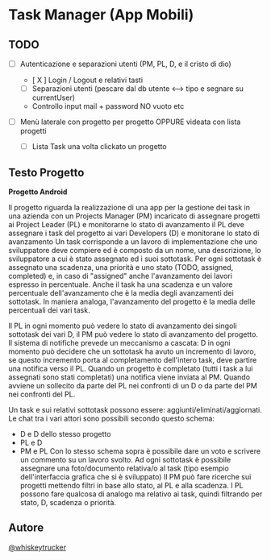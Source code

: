 # Task Manager (App Mobili)
## TODO

- [ ] Autenticazione e separazioni utenti (PM, PL, D, e il cristo di dio)
	- [ X ] Login / Logout e relativi tasti
	- [ ] Separazioni utenti (pescare dal db utente <--> tipo e segnare su currentUser)
	- Controllo input mail + password NO vuoto etc

- [ ] Menù laterale con progetto per progetto OPPURE videata con lista progetti
  - [ ] Lista Task una volta clickato un progetto 

## Testo Progetto
**Progetto Android**  

Il progetto riguarda la realizzazione di una app per la gestione dei task in una azienda con un
Projects Manager (PM) incaricato di assegnare progetti ai Project Leader (PL) e monitorarne lo stato di avanzamento
il PL deve assegnare i task del progetto ai vari Developers (D) e monitorane lo stato di avanzamento
Un task corrisponde a un lavoro di implementazione che uno sviluppatore deve compiere ed è composto da un nome, una descrizione, lo sviluppatore a cui è stato assegnato ed i suoi sottotask. 
Per ogni sottotask è assegnato una scadenza, una priorità e uno stato (TODO, assigned, completed) e, in caso di "assigned" anche l'avanzamento dei lavori espresso in percentuale.
Anche il task ha una scadenza e un valore percentuale dell'avanzamento che è la media degli avanzamenti dei sottotask. In maniera analoga, l'avanzamento del progetto è la media delle percentuali dei vari task.

Il PL in ogni momento può vedere lo stato di avanzamento dei singoli sottotask dei vari D, il PM può vedere lo stato di avanzamento del progetto.
Il sistema di notifiche prevede un meccanismo a cascata:
D in ogni momento può decidere che un sottotask ha avuto un incremento di lavoro, se questo incremento porta al completamento dell'intero task, deve partire una notifica verso il PL.
Quando un progetto è completato (tutti i task a lui assegnati sono stati completati) una notifica viene inviata al PM.
Quando avviene un sollecito da parte del PL nei confronti di un D o da parte del PM nei confronti del PL.

Un task e sui relativi sottotask possono essere: aggiunti/eliminati/aggiornati.
Le chat tra i vari attori sono possibili secondo questo schema:
- D e D dello stesso progetto
- PL e D
- PM e PL
Con lo stesso schema sopra è possibile dare un voto e scrivere un commento su un lavoro svolto.
Ad ogni sottotask è possibile assegnare una foto/documento relativa/o al task (tipo esempio dell'interfaccia grafica che si è sviluppato)
Il PM può fare ricerche sui progetti mettendo filtri in base allo stato, al PL e alla scadenza.
I PL possono fare qualcosa di analogo ma relativo ai task, quindi filtrando per stato, D, scadenza o priorità.


## Autore
[@whiskeytrucker](https://github.com/whiskeytrucker)

